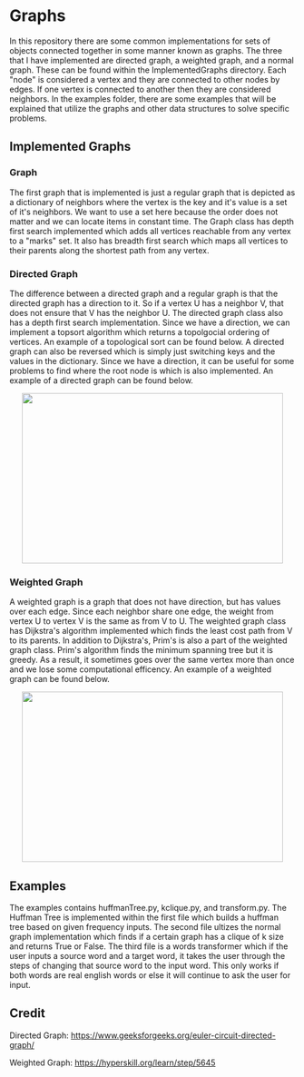 # Graphs
  In this repository there are some common implementations for sets of objects connected together in some manner known as graphs. The three that I have implemented are directed graph, a weighted graph, and a normal graph. These can be found within the ImplementedGraphs directory. Each "node" is considered a vertex and they are connected to other nodes by edges. If one vertex is connected to another then they are considered neighbors. In the examples folder, there are some examples that will be explained that utilize the graphs and other data structures to solve specific problems. 
  
## Implemented Graphs

### Graph
  The first graph that is implemented is just a regular graph that is depicted as a dictionary of neighbors where the vertex is the key and it's value is a set of it's neighbors. We want to use a set here because the order does not matter and we can locate items in constant time. The Graph class has depth first search implemented which adds all vertices reachable from any vertex to a "marks" set. It also has breadth first search which maps all vertices to their parents along the shortest path from any vertex.

### Directed Graph
  The difference between a directed graph and a regular graph is that the directed graph has a direction to it. So if a vertex U has a neighbor V, that does not ensure that V has the neighbor U. The directed graph class also has a depth first search implementation. Since we have a direction, we can implement a topsort algorithm which returns a topolgocial ordering of vertices. An example of a topological sort can be found below. A directed graph can also be reversed which is simply just switching keys and the values in the dictionary. Since we have a direction, it can be useful for some problems to find where the root node is which is also implemented. An example of a directed graph can be found below.
  
<p align="center">
  <img width="460" height="300" src="https://user-images.githubusercontent.com/35609863/61159886-99f81700-a4cb-11e9-81af-43d904293701.png">
</p>
 
### Weighted Graph
  A weighted graph is a graph that does not have direction, but has values over each edge. Since each neighbor share one edge, the weight from vertex U to vertex V is the same as from V to U. The weighted graph class has Dijkstra's algorithm implemented which finds the least cost path from V to its parents. In addition to Dijkstra's, Prim's is also a part of the weighted graph class. Prim's algorithm finds the minimum spanning tree but it is greedy. As a result, it sometimes goes over the same vertex more than once and we lose some computational efficency. An example of a weighted graph can be found below.   
  
<p align="center">
  <img width="460" height="300" src="https://user-images.githubusercontent.com/35609863/61159908-b09e6e00-a4cb-11e9-9b66-b44f2a024d95.png">
</p>

  
## Examples
The examples contains huffmanTree.py, kclique.py, and transform.py. The Huffman Tree is implemented within the first file which builds a huffman tree based on given frequency inputs. The second file ultizes the normal graph implementation which finds if a certain graph has a clique of k size and returns True or False. The third file is a words transformer which if the user inputs a source word and a target word, it takes the user through the steps of changing that source word to the input word. This only works if both words are real english words or else it will continue to ask the user for input. 



## Credit

Directed Graph: https://www.geeksforgeeks.org/euler-circuit-directed-graph/

Weighted Graph: https://hyperskill.org/learn/step/5645

